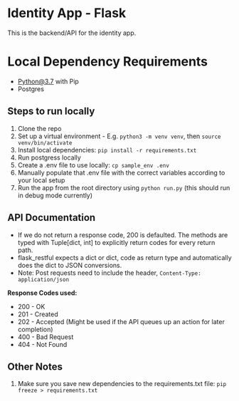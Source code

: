 # Identity App - Flask

This is the backend/API for the identity app.

# Local Dependency Requirements

* Python@3.7 with Pip
* Postgres

## Steps to run locally

1. Clone the repo
1. Set up a virtual environment - E.g. `python3 -m venv venv`, then `source venv/bin/activate`
1. Install local dependencies: `pip install -r requirements.txt`
1. Run postgress locally
1. Create a .env file to use locally: `cp sample_env .env`
1. Manually populate that .env file with the correct variables according to your local setup
1. Run the app from the root directory using `python run.py` (this should run in debug mode currently)

## API Documentation

* If we do not return a response code, 200 is defaulted.  The methods are typed with Tuple[dict, int] to explicitly return codes for every return path.
* flask_restful expects a dict or dict, code as return type and automatically does the dict to JSON conversions.
* Note: Post requests need to include the header, `Content-Type: application/json`

**Response Codes used:**

* 200 - OK
* 201 - Created
* 202 - Accepted (Might be used if the API queues up an action for later completion)
* 400 - Bad Request
* 404 - Not Found

## Other Notes

1. Make sure you save new dependencies to the requirements.txt file: `pip freeze > requirements.txt`
